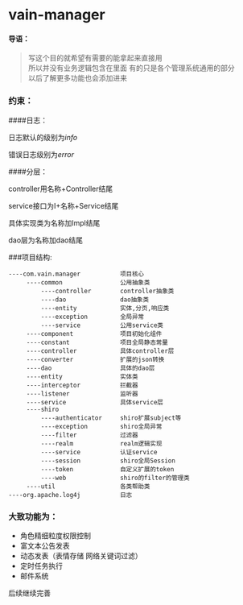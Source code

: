 # vain-manager

#### 导语：
>  写这个目的就希望有需要的能拿起来直接用   
所以并没有业务逻辑包含在里面 
有的只是各个管理系统通用的部分   
以后了解更多功能也会添加进来

### 约束：
####日志：

 日志默认的级别为*info*
  
 错误日志级别为*error*
 
####分层：

 controller用名称+Controller结尾
 
 service接口为I+名称+Service结尾
 
 具体实现类为名称加Impl结尾
 
 dao层为名称加dao结尾
 
###项目结构:

    ----com.vain.manager           项目核心
         ----common                公用抽象类
             ----controller        controller抽象类 
             ----dao               dao抽象类
             ----entity            实体,分页,响应类
             ----exception         全局异常
             ----service           公用service类
         ----component             项目初始化组件
         ----constant              项目全局静态常量
         ----controller            具体controller层
         ----converter             扩展的json转换
         ----dao                   具体的dao层
         ----entity                实体类
         ----interceptor           拦截器           
         ----listener              监听器
         ----service               具体service层
         ----shiro                
             ----authenticator     shiro扩展subject等
             ----exception         shiro全局异常
             ----filter            过滤器
             ----realm             realm逻辑实现
             ----service           认证service
             ----session           shiro全局Session
             ----token             自定义扩展的token
             ----web               shiro的filter的管理类
         ----util                  各类帮助类
    ----org.apache.log4j           日志

           
 
 
 
### 大致功能为：
* 角色精细粒度权限控制
* 富文本公告发表
* 动态发表（表情存储 网络关键词过滤）
* 定时任务执行
* 邮件系统

 
后续继续完善
